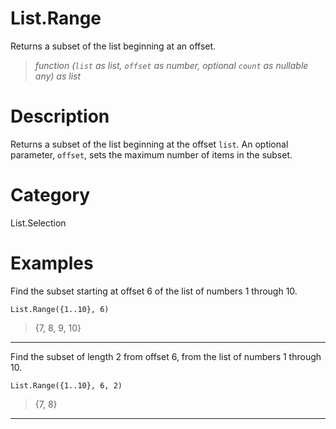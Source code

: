 # List.Range
Returns a subset of the list beginning at an offset.
> _function (<code>list</code> as list, <code>offset</code> as number, optional <code>count</code> as nullable any) as list_

# Description 
Returns a subset of the list beginning at the offset <code>list</code>. An optional parameter, <code>offset</code>, sets the maximum number of items in the subset.
# Category 
List.Selection
# Examples 
Find the subset starting at offset 6 of the list of numbers 1 through 10.
```
List.Range({1..10}, 6)
```
> {7, 8, 9, 10}
***
Find the subset of length 2 from offset 6, from the list of numbers 1 through 10.
```
List.Range({1..10}, 6, 2)
```
> {7, 8}
***
